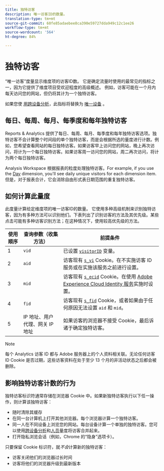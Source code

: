 ```yaml
---
title: 独特访客
description: 唯一访客ID的数量。
translation-type: tm+mt
source-git-commit: 60fe85adaebee8ca390e59727dda949c12c1ee26
workflow-type: tm+mt
source-wordcount: '564'
ht-degree: 84%

---
```



# 独特访客

“唯一访客”度量显示维度项的访客ID数。 它是确定流量时使用的最常见的指标之一，因为它提供了维度项目受欢迎程度的高级概述。 例如，访客可能在一个月内每天访问您的网站，但仍将其计为一个独特访客。

如果您使 [用跨设备分析](../cda/overview.md)，此指标将替换为 [唯一设备](unique-devices.md) 。

## 每日、每周、每月、每季度和每年独特访客

Reports &amp; Analytics 提供了每日、每周、每月、每季度和每年独特访客选项。独特访客不会计算整个时间段的单个独特访客，而是会根据所选的量度进行计数。例如，您希望查看网站的每日独特访客。如果访客早上访问您的网站，晚上再次访问，将计为一个每日独特访客。如果访客周一访问您的网站，周二再次访问，将计为两个每日独特访客。

Analysis Workspace 根据报表的粒度处理独特访客。For example, if you use the [Day](../dimensions/day.md) dimension, you&#39;ll see daily unique visitors for each dimension item. 但是，对于报表合计，它会消除自由形式表日期范围的重复独特访客。

## 如何计算此量度

此度量计算给定维度项的唯一访客ID的数量。 它使用多种高级机制来识别独特访客，因为有多种方法可以识别他们。下表列出了识别访客的方法及其优先级。某些点击可能有多种访客识别方法；在这种情况下，使用较高优先级的方法。

| 使用顺序 | 查询参数（收集方法） | 前提条件 |
| --- | --- | --- |
| 1 | `vid` | 已设置 [`visitorID`](/help/implement/vars/config-vars/visitorid.md) 变量。 |
| 2 | `aid` | 访客现有 [`s_vi`](https://docs.adobe.com/content/help/zh-Hans/core-services/interface/ec-cookies/cookies-analytics.html) Cookie。在不实施访客 ID 服务或在实施该服务之前进行设置。 |
| 3 | `mid` | 访客现有 [`s_ecid`](https://docs.adobe.com/content/help/zh-Hans/core-services/interface/ec-cookies/cookies-analytics.html) Cookie。在使用 [Adobe Experience Cloud Identity 服务](https://docs.adobe.com/content/help/zh-Hans/id-service/using/home.html)实施时设置。 |
| 4 | `fid` | 访客现有 [`s_fid`](https://docs.adobe.com/content/help/zh-Hans/core-services/interface/ec-cookies/cookies-analytics.html) Cookie，或者如果由于任何原因无法设置 `aid` 和 `mid`。 |
| 5 | IP 地址、用户代理、网关 IP 地址 | 如果访客的浏览器不接受 Cookie，最后诉诸于确定独特访客。 |

>[!NOTE]
>
>每个 Analytics 访客 ID 都与 Adobe 服务器上的个人资料相关联。无论任何访客 ID Cookie 是否过期，这些访客资料在处于至少 13 个月的非活动状态之后都会被删除。

## 影响独特访客计数的行为

独特访客标识符通常存储在浏览器 Cookie 中。如果新独特访客执行以下任一操作，则计算该独特访客：

* 随时清除其缓存
* 在同一台计算机上打开其他浏览器。每个浏览器计算一个独特访客。
* 同一人在不同设备上浏览您的网站。每台设备计算一个单独的独特访客。您可以使用[跨设备分析](../cda/overview.md)和[人员](people.md)量度将访客合并起来。
* 打开隐私浏览会话（例如，Chrome 的“隐身”选项卡）。

只要保留 Cookie 标识符，就&#x200B;*不会*&#x200B;计算新的独特访客：

* 访客关闭他们的浏览器过长时间
* 访客将他们的浏览器升级到最新版本
